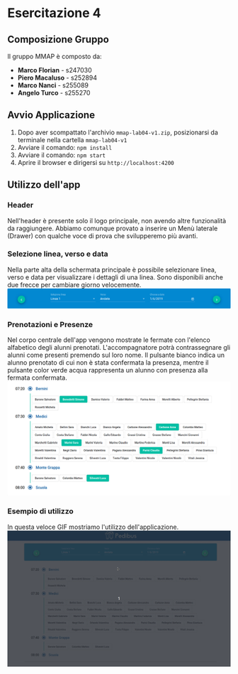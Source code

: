 # Esercitazione 4
## Composizione Gruppo

Il gruppo MMAP è composto da:
- **Marco Florian** - s247030
- **Piero Macaluso** - s252894
- **Marco Nanci** - s255089
- **Angelo Turco** - s255270

## Avvio Applicazione
1. Dopo aver scompattato l'archivio `mmap-lab04-v1.zip`, posizionarsi da terminale nella cartella `mmap-lab04-v1`
2. Avviare il comando: `npm install`
3. Avviare il comando: `npm start`
4. Aprire il browser e dirigersi su `http://localhost:4200`

## Utilizzo dell'app
### Header
Nell'header è presente solo il logo principale, non avendo altre funzionalità da raggiungere.
Abbiamo comunque provato a inserire un Menù laterale (Drawer) con qualche voce di prova
che svilupperemo più avanti.

### Selezione linea, verso e data
Nella parte alta della schermata principale è possibile selezionare linea, verso e data per visualizzare i dettagli di una linea.
Sono disponibili anche due frecce per cambiare giorno velocemente.
![Toolbar](img/toolbar.png)

### Prenotazioni e Presenze
Nel corpo centrale dell'app vengono mostrate le fermate con l'elenco alfabetico degli alunni
prenotati. L'accompagnatore potrà contrassegnare gli alunni come presenti premendo sul
loro nome. Il pulsante bianco indica un alunno prenotato di cui non è stata confermata la presenza,
mentre il pulsante color verde acqua rappresenta un alunno
con presenza alla fermata confermata.
![Prenotazioni](img/prenotazioni.png)

### Esempio di utilizzo
In questa veloce GIF mostriamo l'utilizzo dell'applicazione.
![Esempio di Utilizzo](img/esempio.gif)
